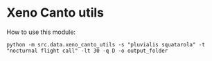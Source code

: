 # Xeno Canto utils

How to use this module:

`python -m src.data.xeno_canto_utils -s "pluvialis squatarola" -t "nocturnal flight call" -lt 30 -q D -o output_folder`
